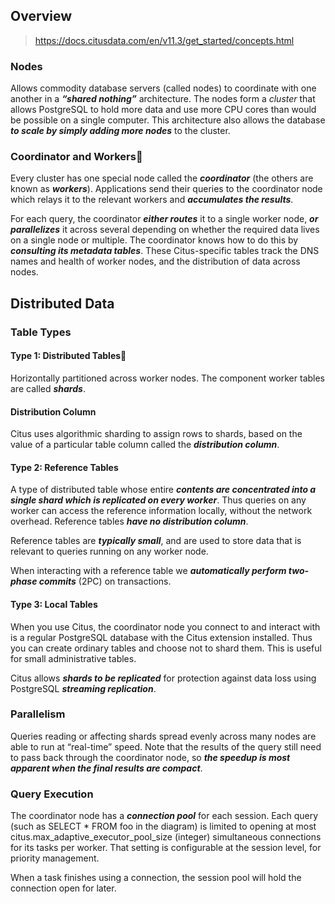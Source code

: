 ## Overview
> https://docs.citusdata.com/en/v11.3/get_started/concepts.html
### Nodes
Allows commodity database servers (called nodes) to coordinate with one another in a ***“shared nothing”*** architecture. The nodes form a *cluster* that allows PostgreSQL to hold more data and use more CPU cores than would be possible on a single computer. This architecture also allows the database ***to scale by simply adding more nodes*** to the cluster.

### Coordinator and Workers
Every cluster has one special node called the ***coordinator*** (the others are known as ***workers***). Applications send their queries to the coordinator node which relays it to the relevant workers and ***accumulates the results***.

For each query, the coordinator ***either routes*** it to a single worker node, ***or parallelizes*** it across several depending on whether the required data lives on a single node or multiple. The coordinator knows how to do this by ***consulting its metadata tables***. These Citus-specific tables track the DNS names and health of worker nodes, and the distribution of data across nodes.

## Distributed Data
### Table Types
#### Type 1: Distributed Tables
Horizontally partitioned across worker nodes.
The component worker tables are called ***shards***.

#### Distribution Column
Citus uses algorithmic sharding to assign rows to shards, based on the value of a particular table column called the ***distribution column***.

#### Type 2: Reference Tables
A type of distributed table whose entire ***contents are concentrated into a single shard which is replicated on every worker***. Thus queries on any worker can access the reference information locally, without the network overhead. Reference tables ***have no distribution column***.

Reference tables are ***typically small***, and are used to store data that is relevant to queries running on any worker node.

When interacting with a reference table we ***automatically perform two-phase commits*** (2PC) on transactions.

#### Type 3: Local Tables
When you use Citus, the coordinator node you connect to and interact with is a regular PostgreSQL database with the Citus extension installed. Thus you can create ordinary tables and choose not to shard them. This is useful for small administrative tables.

Citus allows ***shards to be replicated*** for protection against data loss using PostgreSQL ***streaming replication***. 

### Parallelism
Queries reading or affecting shards spread evenly across many nodes are able to run at “real-time” speed. Note that the results of the query still need to pass back through the coordinator node, so ***the speedup is most apparent when the final results are compact***.

### Query Execution
The coordinator node has a ***connection pool*** for each session. Each query (such as SELECT * FROM foo in the diagram) is limited to opening at most citus.max_adaptive_executor_pool_size (integer) simultaneous connections for its tasks per worker. That setting is configurable at the session level, for priority management.

When a task finishes using a connection, the session pool will hold the connection open for later.





















